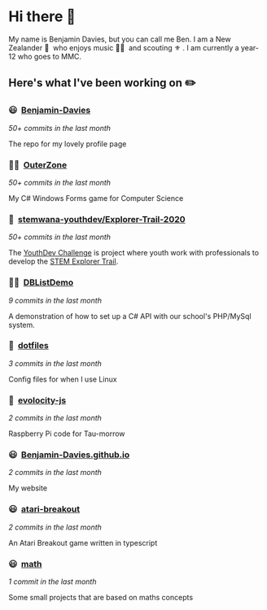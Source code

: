 # Hi there 👋

My name is Benjamin Davies, but you can call me Ben. I am a New Zealander 🥝 &nbsp;who enjoys music 🎸🎷 &nbsp;and scouting ⚜️ . I am currently a year-12 who goes to MMC.

## Here's what I've been working on ✏️


### 😃&nbsp; [Benjamin-Davies](https://github.com/Benjamin-Davies/Benjamin-Davies)

*50+ commits in the last month*

The repo for my lovely profile page


### 🧑‍🎓&nbsp; [OuterZone](https://github.com/Benjamin-Davies/OuterZone)

*50+ commits in the last month*

My C# Windows Forms game for Computer Science


### 👥&nbsp; [stemwana-youthdev/Explorer-Trail-2020](https://github.com/stemwana-youthdev/Explorer-Trail-2020)

*50+ commits in the last month*

The [YouthDev Challenge](https://stemwana.nz/2020-stem-initiative/#page-484:~:text=YOUTHDEV%20CHALLENGE) is project where youth work with professionals to develop the [STEM Explorer Trail](https://stemexplorertrail.nz/).


### 🧑‍🎓&nbsp; [DBListDemo](https://github.com/Benjamin-Davies/DBListDemo)

*9 commits in the last month*

A demonstration of how to set up a C# API with our school's PHP/MySql system.


### 🐧&nbsp; [dotfiles](https://github.com/Benjamin-Davies/dotfiles)

*3 commits in the last month*

Config files for when I use Linux


### 🚗&nbsp; [evolocity-js](https://github.com/Benjamin-Davies/evolocity-js)

*2 commits in the last month*

Raspberry Pi code for Tau-morrow


### 😃&nbsp; [Benjamin-Davies.github.io](https://Benjamin-Davies.github.io/)

*2 commits in the last month*

My website


### 😃&nbsp; [atari-breakout](https://github.com/Benjamin-Davies/atari-breakout)

*2 commits in the last month*

An Atari Breakout game written in typescript


### 😃&nbsp; [math](https://benjamin-davies.github.io/math/)

*1 commit in the last month*

Some small projects that are based on maths concepts

